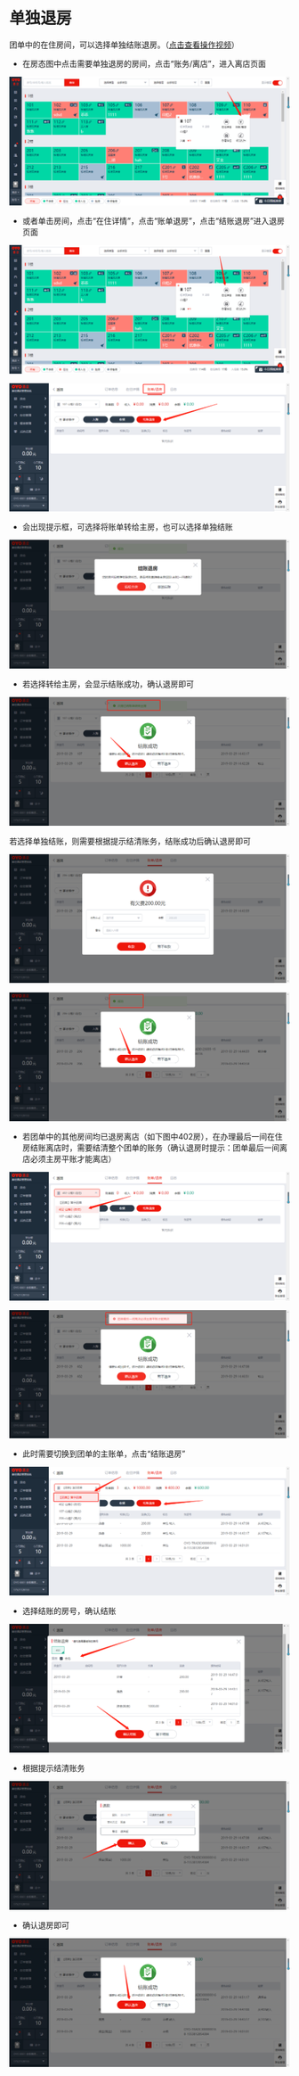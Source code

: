 # 单独退房

团单中的在住房间，可以选择单独结账退房。（[点击查看操作视频](http://crs-pms-vidio.oss-cn-beijing.aliyuncs.com/%E9%80%90%E4%B8%80%E9%80%80%E6%88%BF.mp4)）

* 在房态图中点击需要单独退房的房间，点击“账务/离店”，进入离店页面

![](../../../.gitbook/assets/image%20%28562%29.png)

* 或者单击房间，点击“在住详情”，点击“账单退房”，点击“结账退房”进入退房页面

![](../../../.gitbook/assets/image%20%28318%29.png)

![](../../../.gitbook/assets/image%20%28126%29.png)

* 会出现提示框，可选择将账单转给主房，也可以选择单独结账

![](../../../.gitbook/assets/image%20%2819%29.png)

* 若选择转给主房，会显示结账成功，确认退房即可

![](../../../.gitbook/assets/image%20%28459%29.png)

若选择单独结账，则需要根据提示结清账务，结账成功后确认退房即可

![](../../../.gitbook/assets/image%20%28563%29.png)

![](../../../.gitbook/assets/image%20%28474%29.png)

* 若团单中的其他房间均已退房离店（如下图中402房），在办理最后一间在住房结账离店时，需要结清整个团单的账务（确认退房时提示：团单最后一间离店必须主房平账才能离店）

![](../../../.gitbook/assets/image%20%28317%29.png)

![](../../../.gitbook/assets/image%20%28325%29.png)

* 此时需要切换到团单的主账单，点击“结账退房”

![](../../../.gitbook/assets/image%20%28408%29.png)

* 选择结账的房号，确认结账

![](../../../.gitbook/assets/image%20%28503%29.png)

* 根据提示结清账务

![](../../../.gitbook/assets/image%20%28397%29.png)

* 确认退房即可

![](../../../.gitbook/assets/image%20%28287%29.png)



